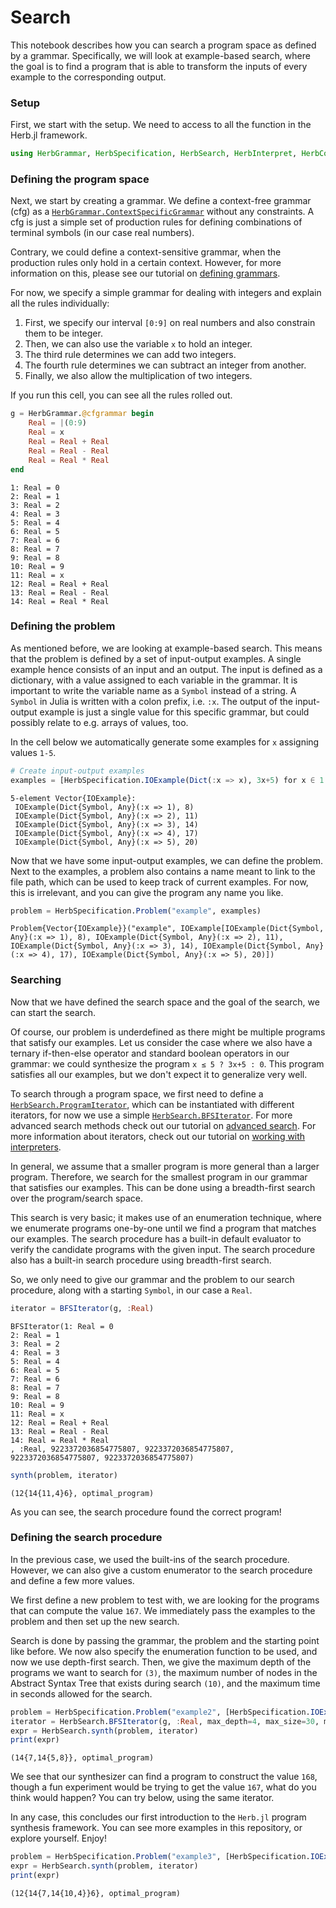 # Search

This notebook describes how you can search a program space as defined by a grammar.
Specifically, we will look at example-based search, where the goal is to find a program that is able to transform the inputs of every example to the corresponding output.

### Setup
First, we start with the setup. We need to access to all the function in the Herb.jl framework.


```julia
using HerbGrammar, HerbSpecification, HerbSearch, HerbInterpret, HerbConstraints
```

### Defining the program space

Next, we start by creating a grammar. We define a context-free grammar (cfg) as a [`HerbGrammar.ContextSpecificGrammar`](@ref) without any constraints. A cfg is just a simple set of production rules for defining combinations of terminal symbols (in our case real numbers). 

Contrary, we could define a context-sensitive grammar, when the production rules only hold in a certain context. However, for more information on this, please see our tutorial on [defining grammars](defining_grammars.md).

For now, we specify a simple grammar for dealing with integers and explain all the rules individually:

1. First, we specify our interval `[0:9]` on real numbers and also constrain them to be integer.
2. Then, we can also use the variable `x` to hold an integer.
3. The third rule determines we can add two integers.
4. The fourth rule determines we can subtract an integer from another.
5. Finally, we also allow the multiplication of two integers.

If you run this cell, you can see all the rules rolled out.


```julia
g = HerbGrammar.@cfgrammar begin
    Real = |(0:9)
    Real = x
    Real = Real + Real
    Real = Real - Real
    Real = Real * Real
end
```


    1: Real = 0
    2: Real = 1
    3: Real = 2
    4: Real = 3
    5: Real = 4
    6: Real = 5
    7: Real = 6
    8: Real = 7
    9: Real = 8
    10: Real = 9
    11: Real = x
    12: Real = Real + Real
    13: Real = Real - Real
    14: Real = Real * Real



### Defining the problem

As mentioned before, we are looking at example-based search. 
This means that the problem is defined by a set of input-output examples. 
A single example hence consists of an input and an output.
The input is defined as a dictionary, with a value assigned to each variable in the grammar.
It is important to write the variable name as a `Symbol` instead of a string.
A `Symbol` in Julia is written with a colon prefix, i.e. `:x`. 
The output of the input-output example is just a single value for this specific grammar, but could possibly relate to e.g. arrays of values, too.

In the cell below we automatically generate some examples for `x` assigning values `1-5`.


```julia
# Create input-output examples
examples = [HerbSpecification.IOExample(Dict(:x => x), 3x+5) for x ∈ 1:5]
```


    5-element Vector{IOExample}:
     IOExample(Dict{Symbol, Any}(:x => 1), 8)
     IOExample(Dict{Symbol, Any}(:x => 2), 11)
     IOExample(Dict{Symbol, Any}(:x => 3), 14)
     IOExample(Dict{Symbol, Any}(:x => 4), 17)
     IOExample(Dict{Symbol, Any}(:x => 5), 20)


Now that we have some input-output examples, we can define the problem. 
Next to the examples, a problem also contains a name meant to link to the file path, which can be used to keep track of current examples. 
For now, this is irrelevant, and you can give the program any name you like.


```julia
problem = HerbSpecification.Problem("example", examples)
```


    Problem{Vector{IOExample}}("example", IOExample[IOExample(Dict{Symbol, Any}(:x => 1), 8), IOExample(Dict{Symbol, Any}(:x => 2), 11), IOExample(Dict{Symbol, Any}(:x => 3), 14), IOExample(Dict{Symbol, Any}(:x => 4), 17), IOExample(Dict{Symbol, Any}(:x => 5), 20)])


### Searching

Now that we have defined the search space and the goal of the search, we can start the search. 

Of course, our problem is underdefined as there might be multiple programs that satisfy our examples. 
Let us consider the case where we also have a ternary if-then-else operator and standard boolean operators in our grammar: we could synthesize the program `x ≤ 5 ? 3x+5 : 0`. 
This program satisfies all our examples, but we don't expect it to generalize very well.

To search through a program space, we first need to define a [`HerbSearch.ProgramIterator`](@ref), which can be instantiated with different iterators, for now we use a simple [`HerbSearch.BFSIterator`](@ref). For more advanced search methods check out our tutorial on [advanced search](.advanced_search.md). For more information about iterators, check out our tutorial on [working with interpreters](.working_with_interpreters.md). 

In general, we assume that a smaller program is more general than a larger program. 
Therefore, we search for the smallest program in our grammar that satisfies our examples. 
This can be done using a breadth-first search over the program/search space.

This search is very basic; it makes use of an enumeration technique, where we enumerate programs one-by-one until we find a program that matches our examples. The search procedure has a built-in default evaluator to verify the candidate programs with the given input. The search procedure also has a built-in search procedure using breadth-first search. 

So, we only need to give our grammar and the problem to our search procedure, along with a starting `Symbol`, in our case a `Real`. 


```julia
iterator = BFSIterator(g, :Real)
```


    BFSIterator(1: Real = 0
    2: Real = 1
    3: Real = 2
    4: Real = 3
    5: Real = 4
    6: Real = 5
    7: Real = 6
    8: Real = 7
    9: Real = 8
    10: Real = 9
    11: Real = x
    12: Real = Real + Real
    13: Real = Real - Real
    14: Real = Real * Real
    , :Real, 9223372036854775807, 9223372036854775807, 9223372036854775807, 9223372036854775807)



```julia
synth(problem, iterator)
```


    (12{14{11,4}6}, optimal_program)


As you can see, the search procedure found the correct program!

### Defining the search procedure

In the previous case, we used the built-ins of the search procedure. However, we can also give a custom enumerator to the search procedure and define a few more values.

We first define a new problem to test with, we are looking for the programs that can compute the value `167`. We immediately pass the examples to the problem and then set up the new search.

Search is done by passing the grammar, the problem and the starting point like before. We now also specify the enumeration function to be used, and now we use depth-first search. Then, we give the maximum depth of the programs we want to search for `(3)`, the maximum number of nodes in the Abstract Syntax Tree that exists during search `(10)`, and the maximum time in seconds allowed for the search.


```julia
problem = HerbSpecification.Problem("example2", [HerbSpecification.IOExample(Dict(:x => x), 168) for x ∈ 1:5])
iterator = HerbSearch.BFSIterator(g, :Real, max_depth=4, max_size=30, max_time=180)
expr = HerbSearch.synth(problem, iterator)
print(expr)
```

    (14{7,14{5,8}}, optimal_program)

We see that our synthesizer can find a program to construct the value `168`, though a fun experiment would be trying to get the value `167`, what do you think would happen? You can try below, using the same iterator.

In any case, this concludes our first introduction to the `Herb.jl` program synthesis framework. You can see more examples in this repository, or explore yourself. Enjoy!


```julia
problem = HerbSpecification.Problem("example3", [HerbSpecification.IOExample(Dict(:x => x), 167) for x ∈ 1:5])
expr = HerbSearch.synth(problem, iterator)
print(expr)
```

    (12{14{7,14{10,4}}6}, optimal_program)
